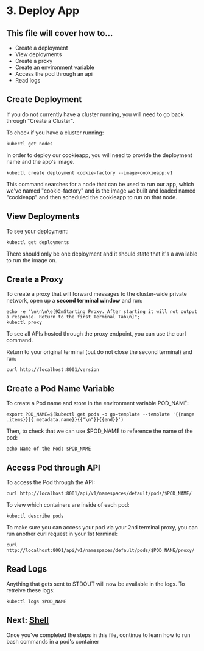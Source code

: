 # 3. Deploy App
## This file will cover how to...
- Create a deployment
- View deployments
- Create a proxy
- Create an environment variable
- Access the pod through an api
- Read logs

## Create Deployment
If you do not currently have a cluster running, you will need to go back through "Create a Cluster".

To check if you have a cluster running:
```
kubectl get nodes
```

In order to deploy our cookieapp, you will need to provide the deployment name and the app's image.

```
kubectl create deployment cookie-factory --image=cookieapp:v1
```
This command searches for a node that can be used to run our app, which we've named "cookie-factory" and is the image we built and loaded named "cookieapp" and then scheduled the cookieapp to run on that node.

## View Deployments
To see your deployment:
```
kubectl get deployments
```
There should only be one deployment and it should state that it's a available to run the image on.

## Create a Proxy
To create a proxy that will forward messages to the cluster-wide private network, open up a **second terminal window** and run:
```
echo -e "\n\n\n\e[92mStarting Proxy. After starting it will not output a response. Return to the first Terminal Tab\n]";
kubectl proxy
```
To see all APIs hosted through the proxy endpoint, you can use the curl command.

Return to your original terminal (but do not close the second terminal) and run:
```
curl http://localhost:8001/version
```

## Create a Pod Name Variable
To create a Pod name and store in the environment variable POD_NAME:
```
export POD_NAME=$(kubectl get pods -o go-template --template '{{range .items}}{{.metadata.name}}{{"\n"}}{{end}}')
```
Then, to check that we can use $POD_NAME to reference the name of the pod:
```
echo Name of the Pod: $POD_NAME
```
## Access Pod through API
To access the Pod through the API:
```
curl http://localhost:8001/api/v1/namespaces/default/pods/$POD_NAME/
```

To view which containers are inside of each pod:
```
kubectl describe pods
```

To make sure you can access your pod via your 2nd terminal proxy, you can run another curl request in your 1st terminal:
```
curl http://localhost:8001/api/v1/namespaces/default/pods/$POD_NAME/proxy/
```
## Read Logs
Anything that gets sent to STDOUT will now be available in the logs. To retreive these logs:
```
kubectl logs $POD_NAME
```

## Next: [Shell](./Step4_Shell.md)
Once you've completed the steps in this file, continue to learn how to run bash commands in a pod's container